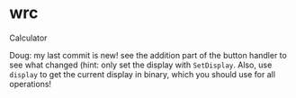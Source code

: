 wrc
===

Calculator

Doug: my last commit is new! see the addition part of the button handler to see what changed (hint: only set the display with ````SetDisplay````. Also, use ````display```` to get the current display in binary, which you should use for all operations!